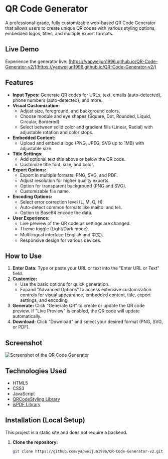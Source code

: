 # QR Code Generator

A professional-grade, fully customizable web-based QR Code Generator that allows users to create unique QR codes with various styling options, embedded logos, titles, and multiple export formats.

## Live Demo

Experience the generator live: [https://yapweijun1996.github.io/QR-Code-Generator-v2/](https://yapweijun1996.github.io/QR-Code-Generator-v2/)

## Features

*   **Input Types:** Generate QR codes for URLs, text, emails (auto-detected), phone numbers (auto-detected), and more.
*   **Visual Customization:**
    *   Adjust size, foreground, and background colors.
    *   Choose module and eye shapes (Square, Dot, Rounded, Liquid, Circular, Bordered).
    *   Select between solid color and gradient fills (Linear, Radial) with adjustable rotation and color stops.
*   **Embedded Content:**
    *   Upload and embed a logo (PNG, JPEG, SVG up to 1MB) with adjustable size.
*   **Title Settings:**
    *   Add optional text title above or below the QR code.
    *   Customize title font, size, and color.
*   **Export Options:**
    *   Export in multiple formats: PNG, SVG, and PDF.
    *   Adjust resolution for higher quality exports.
    *   Option for transparent background (PNG and SVG).
    *   Customizable file name.
*   **Encoding Options:**
    *   Select error correction level (L, M, Q, H).
    *   Auto-detect common formats like mailto: and tel:.
    *   Option to Base64 encode the data.
*   **User Experience:**
    *   Live preview of the QR code as settings are changed.
    *   Theme toggle (Light/Dark mode).
    *   Multilingual interface (English and 中文).
    *   Responsive design for various devices.

## How to Use

1.  **Enter Data:** Type or paste your URL or text into the "Enter URL or Text" field.
2.  **Customize:**
    *   Use the basic options for quick generation.
    *   Expand "Advanced Options" to access extensive customization controls for visual appearance, embedded content, title, export settings, and encoding.
3.  **Generate:** Click "Generate QR" to create or update the QR code preview. If "Live Preview" is enabled, the QR code will update automatically.
4.  **Download:** Click "Download" and select your desired format (PNG, SVG, or PDF).

## Screenshot

![Screenshot of the QR Code Generator](https://yapweijun1996.github.io/QR-Code-Generator-v2/og_img.jpg)

## Technologies Used

*   HTML5
*   CSS3
*   JavaScript
*   [QRCodeStyling Library](https://github.com/kozakdenys/qrcode-styling)
*   [jsPDF Library](https://parall.ax/products/jspdf)

## Installation (Local Setup)

This project is a static site and does not require a backend.

1.  **Clone the repository:**
    ```bash
    git clone https://github.com/yapweijun1996/QR-Code-Generator-v2.git
    ```
